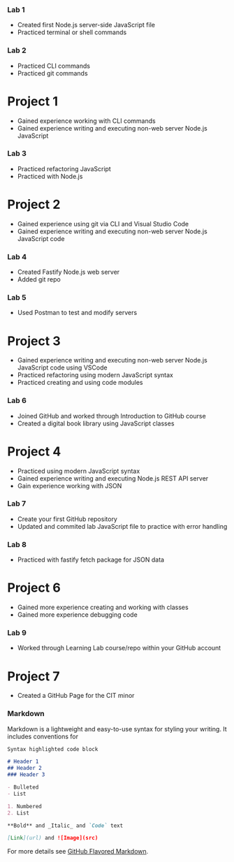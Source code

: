 ### Lab 1
- Created first Node.js server-side JavaScript file
- Practiced terminal or shell commands

### Lab 2
- Practiced CLI commands
- Practiced git commands

# Project 1 
- Gained experience working with CLI commands
- Gained experience writing and executing non-web server Node.js JavaScript

### Lab 3
- Practiced refactoring JavaScript
- Practiced with Node.js

# Project 2
- Gained experience using git via CLI and Visual Studio Code
- Gained experience writing and executing non-web server Node.js JavaScript code

### Lab 4
- Created Fastify Node.js web server
- Added git repo

### Lab 5
- Used Postman to test and modify servers

# Project 3
- Gained experience writing and executing non-web server Node.js JavaScript code using VSCode
- Practiced refactoring using modern JavaScript syntax
- Practiced creating and using code modules

### Lab 6
- Joined GitHub and worked through Introduction to GitHub course
- Created a digital book library using JavaScript classes

# Project 4
- Practiced using modern JavaScript syntax
- Gained experience writing and executing Node.js REST API server
- Gain experience working with JSON

### Lab 7
- Create your first GitHub repository
- Updated and commited lab JavaScript file to practice with error handling

### Lab 8
- Practiced with fastify fetch package for JSON data

# Project 6
- Gained more experience creating and working with classes
- Gained more experience debugging code

### Lab 9
-  Worked through Learning Lab course/repo within your GitHub account

# Project 7
- Created a GitHub Page for the CIT minor

### Markdown

Markdown is a lightweight and easy-to-use syntax for styling your writing. It includes conventions for

```markdown
Syntax highlighted code block

# Header 1
## Header 2
### Header 3

- Bulleted
- List

1. Numbered
2. List

**Bold** and _Italic_ and `Code` text

[Link](url) and ![Image](src)
```

For more details see [GitHub Flavored Markdown](https://guides.github.com/features/mastering-markdown/).

